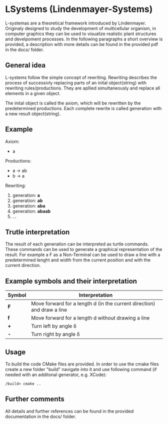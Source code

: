 # LSystems (Lindenmayer-Systems)
L-systemas are a theoretical framework introduced by Lindenmayer. Originaly designed to study the development of multicellular organism, in computer graphics they can be used to visualize realistic plant structures and develpoment processes. In the following paragraphs a short overview is provided, a description with more details can be found in the provided pdf in the docs/ folder. 

## General idea
L-systems follow the simple concept of rewriting. Rewriting describes the process of successivly replacing parts of an inital object(string) with rewriting rules/productions.
They are apllied simultaneously and replace all elements in a given object.

The inital object is called the axiom, which will be rewritten by the predetermined productions.
Each complete rewrite is called generation with a new result object(string).

## Example

Axiom: 
* a

Productions: 
* a -> ab
* b -> a

Rewriting:
1. generation: **a**
1. generation: **ab**
1. generation: **aba**
1. generation: **abaab**
1. ...
   
## Trutle interpretation
The result of each generation can be interpreted as turtle commands. These commands can be used to generate a graphical representation of the result.
For example a F as a Non-Terminal can be used to draw a line with a predetermined lenght and width from the current position and with the current direction.

## Example symbols and their interpretation
Symbol | Interpretation
------------ | -------------
__F__ | Move forward for a length d (in the current direction) and draw a line
__f__ | Move forward for a length d without drawing a line
__+__ | Turn left by angle δ
__-__ | Turn right by angle δ

## Usage
To build the code CMake files are provided. In order to use the cmake files create a new folder "build" navigate into it and use following command (if needed with an additonal generator, e.g. XCode):
```
/build> cmake ..
```

## Further comments
All details and further references can be found in the provided documentation in the docs/ folder. 
